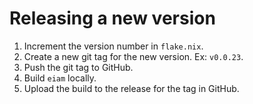 # Releasing a new version

1. Increment the version number in `flake.nix`.
2. Create a new git tag for the new version. Ex: `v0.0.23`.
3. Push the git tag to GitHub.
4. Build `eiam` locally.
5. Upload the build to the release for the tag in GitHub.
